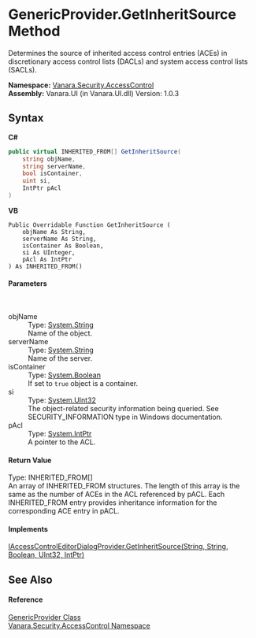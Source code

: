 # GenericProvider.GetInheritSource Method 
 

Determines the source of inherited access control entries (ACEs) in discretionary access control lists (DACLs) and system access control lists (SACLs).

**Namespace:**&nbsp;<a href="62a937f8-234b-6e15-2f22-272a8ae206a7">Vanara.Security.AccessControl</a><br />**Assembly:**&nbsp;Vanara.UI (in Vanara.UI.dll) Version: 1.0.3

## Syntax

**C#**<br />
``` C#
public virtual INHERITED_FROM[] GetInheritSource(
	string objName,
	string serverName,
	bool isContainer,
	uint si,
	IntPtr pAcl
)
```

**VB**<br />
``` VB
Public Overridable Function GetInheritSource ( 
	objName As String,
	serverName As String,
	isContainer As Boolean,
	si As UInteger,
	pAcl As IntPtr
) As INHERITED_FROM()
```


#### Parameters
&nbsp;<dl><dt>objName</dt><dd>Type: <a href="http://msdn2.microsoft.com/en-us/library/s1wwdcbf" target="_blank">System.String</a><br />Name of the object.</dd><dt>serverName</dt><dd>Type: <a href="http://msdn2.microsoft.com/en-us/library/s1wwdcbf" target="_blank">System.String</a><br />Name of the server.</dd><dt>isContainer</dt><dd>Type: <a href="http://msdn2.microsoft.com/en-us/library/a28wyd50" target="_blank">System.Boolean</a><br />If set to `true` object is a container.</dd><dt>si</dt><dd>Type: <a href="http://msdn2.microsoft.com/en-us/library/ctys3981" target="_blank">System.UInt32</a><br />The object-related security information being queried. See SECURITY_INFORMATION type in Windows documentation.</dd><dt>pAcl</dt><dd>Type: <a href="http://msdn2.microsoft.com/en-us/library/5he14kz8" target="_blank">System.IntPtr</a><br />A pointer to the ACL.</dd></dl>

#### Return Value
Type: INHERITED_FROM[]<br />An array of INHERITED_FROM structures. The length of this array is the same as the number of ACEs in the ACL referenced by pACL. Each INHERITED_FROM entry provides inheritance information for the corresponding ACE entry in pACL.

#### Implements
<a href="c55a0e13-4e3f-acf7-827c-9f77427e0cbd">IAccessControlEditorDialogProvider.GetInheritSource(String, String, Boolean, UInt32, IntPtr)</a><br />

## See Also


#### Reference
<a href="b8d8d51e-378b-9b9d-583d-4216609b4738">GenericProvider Class</a><br /><a href="62a937f8-234b-6e15-2f22-272a8ae206a7">Vanara.Security.AccessControl Namespace</a><br />